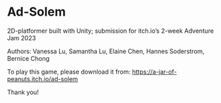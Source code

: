 # Ad-Solem
2D-platformer built with Unity; submission for itch.io’s 2-week Adventure Jam 2023

Authors: Vanessa Lu, Samantha Lu, Elaine Chen, Hannes Soderstrom, Bernice Chong

To play this game, please download it from: https://a-jar-of-peanuts.itch.io/ad-solem

Thank you!
